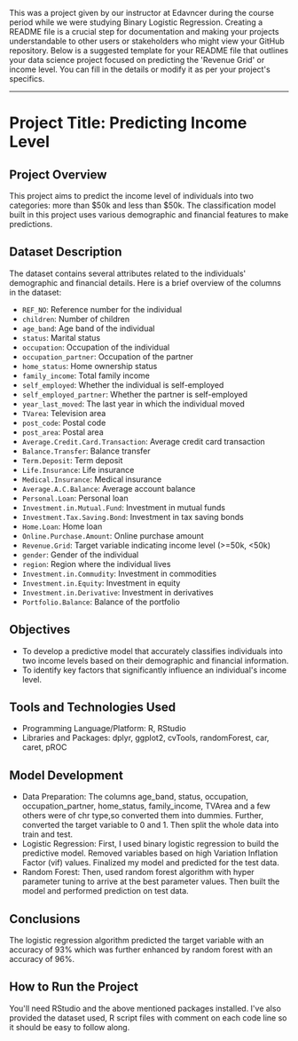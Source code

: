 This was a project given by our instructor at Edavncer during the course period while we were studying Binary Logistic Regression.
Creating a README file is a crucial step for documentation and making your projects understandable to other users or stakeholders who might view your GitHub repository. Below is a suggested template for your README file that outlines your data science project focused on predicting the 'Revenue Grid' or income level. You can fill in the details or modify it as per your project's specifics.

---

# Project Title: Predicting Income Level

## Project Overview
This project aims to predict the income level of individuals into two categories: more than $50k and less than $50k. The classification model built in this project uses various demographic and financial features to make predictions.

## Dataset Description
The dataset contains several attributes related to the individuals' demographic and financial details. Here is a brief overview of the columns in the dataset:

- `REF_NO`: Reference number for the individual
- `children`: Number of children
- `age_band`: Age band of the individual
- `status`: Marital status
- `occupation`: Occupation of the individual
- `occupation_partner`: Occupation of the partner
- `home_status`: Home ownership status
- `family_income`: Total family income
- `self_employed`: Whether the individual is self-employed
- `self_employed_partner`: Whether the partner is self-employed
- `year_last_moved`: The last year in which the individual moved
- `TVarea`: Television area
- `post_code`: Postal code
- `post_area`: Postal area
- `Average.Credit.Card.Transaction`: Average credit card transaction
- `Balance.Transfer`: Balance transfer
- `Term.Deposit`: Term deposit
- `Life.Insurance`: Life insurance
- `Medical.Insurance`: Medical insurance
- `Average.A.C.Balance`: Average account balance
- `Personal.Loan`: Personal loan
- `Investment.in.Mutual.Fund`: Investment in mutual funds
- `Investment.Tax.Saving.Bond`: Investment in tax saving bonds
- `Home.Loan`: Home loan
- `Online.Purchase.Amount`: Online purchase amount
- `Revenue.Grid`: Target variable indicating income level (>=50k, <50k)
- `gender`: Gender of the individual
- `region`: Region where the individual lives
- `Investment.in.Commudity`: Investment in commodities
- `Investment.in.Equity`: Investment in equity
- `Investment.in.Derivative`: Investment in derivatives
- `Portfolio.Balance`: Balance of the portfolio

## Objectives
- To develop a predictive model that accurately classifies individuals into two income levels based on their demographic and financial information.
- To identify key factors that significantly influence an individual's income level.

## Tools and Technologies Used
- Programming Language/Platform: R, RStudio
- Libraries and Packages: dplyr, ggplot2, cvTools, randomForest, car, caret, pROC

## Model Development
- Data Preparation: The columns age_band, status, occupation, occupation_partner, home_status, family_income, TVArea and a few others were of chr type,so converted them into dummies. Further, converted the target variable to 0 and 1. Then split the whole data into train and test. 
- Logistic Regression: First, I used binary logistic regression to build the predictive model. Removed variables based on high Variation Inflation Factor (vif) values. Finalized my model and predicted for the test data.
- Random Forest: Then, used random forest algorithm with hyper parameter tuning to arrive at the best parameter values. Then built the model and performed prediction on test data.

## Conclusions
The logistic regression algorithm predicted the target variable with an accuracy of 93% which was further enhanced by random forest with an accuracy of 96%.

## How to Run the Project
You'll need RStudio and the above mentioned packages installed. I've also provided the dataset used, R script files with comment on each code line so it should be easy to follow along.
